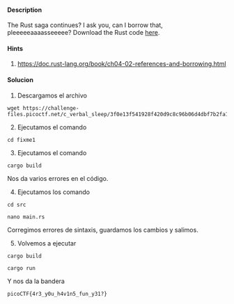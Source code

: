 
#### Description

The Rust saga continues? I ask you, can I borrow that, pleeeeeaaaasseeeee? Download the Rust code [here](https://challenge-files.picoctf.net/c_verbal_sleep/babfbee79718a6363826ba86300173ffde6d81577e9dd07d4130c53a7eecf6c3/fixme2.tar.gz).


#### Hints
1. https://doc.rust-lang.org/book/ch04-02-references-and-borrowing.html



#### Solucion
1. Descargamos el archivo
```
wget https://challenge-files.picoctf.net/c_verbal_sleep/3f0e13f541928f420d9c8c96b06d4dbf7b2fa18b15adbd457108e8c80a1f5883/fixme2.tar.gz
```

2. Ejecutamos el comando
```
cd fixme1
```

3. Ejecutamos el comando
```
cargo build
```
Nos da varios errores en el código.

4. Ejecutamos los comando
```
cd src

nano main.rs 
```
Corregimos errores de sintaxis, guardamos los cambios y salimos.

5. Volvemos a ejecutar 
```
cargo build

cargo run
```
Y nos da la bandera
```
picoCTF{4r3_y0u_h4v1n5_fun_y31?}
```